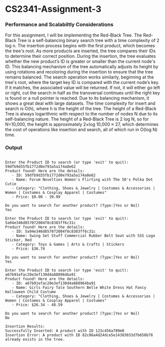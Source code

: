 # CS2341-Assignment-3
### Performance and Scalabiltly Considerations 

For this assignment, I will be implementing the Red-Black Tree. The Red-Black Tree is a self-balancing binary search tree with a time complexity of 2 log n. The insertion process begins with the first product, which becomes the tree's root. As more products are inserted, the tree compares their IDs to determine their correct position.
During the insertion, the tree evaluates whether the new product’s ID is greater or smaller than the current node's ID. This balancing mechanism of the tree automatically adjusts its height by using rotations and recoloring during the insertion to ensure that the tree remains balanced. 
The search operation works similarly, beginning at the tree's root, where the target key ID is compared with the current node’s key. If it matches, the associated value will be returned. If not, it will either go left or right, cut the search in half as the transversal continues until the right key is found or a null pointer is reached. 
Due to its balancing mechanism, it shows a great deal with large datasets. The time complexity for insert and search is O(h), where h is the height of the tree. The height of a Red-Black Tree is always logarithmic with respect to the number of nodes N due to its self-balancing nature. 
The height of a Red-Black Tree is 2 log⁡ N, so for N=10,000, the height is approximately 2×log⁡ 10,000 ≈ 27, which determines the cost of operations like insertion and search, all of which run in O(log⁡ N)  time.

### Output
```

Enter the Product ID to search (or type 'exit' to quit): 59dfb9d35fb1772d0e793a5a174a8e62
Product found! Here are the details:
   - ID: 59dfb9d35fb1772d0e793a5a174a8e62
   - Name: Forum Novelties Women's Flirting with The 50's Polka Dot Cutie
   - Category: "Clothing, Shoes & Jewelry | Costumes & Accessories | Women | Costumes & Cosplay Apparel | Costumes"
   - Price: $9.00 - 39.99

Do you want to search for another product? (Type:[Yes or No])
Yes

Enter the Product ID to search (or type 'exit' to quit): 5a94e346d857072004f8c8383ff6c31c
Product found! Here are the details:
   - ID: 5a94e346d857072004f8c8383ff6c31c
   - Name: Swing Set Stuff Commercial Rubber Belt Seat with SSS Logo Sticker, Red
   - Category: Toys & Games | Arts & Crafts | Stickers
   - Price: $36.74

Do you want to search for another product? (Type:[Yes or No])
Yes

Enter the Product ID to search (or type 'exit' to quit): a67b91efac20e3ef130d4a888964ba91
Product found! Here are the details:
   - ID: a67b91efac20e3ef130d4a888964ba91
   - Name: Girls Fairy Tale Southern Belle White Dress Hat Fancy Halloween Child Costume
   - Category: "Clothing, Shoes & Jewelry | Costumes & Accessories | Women | Costumes & Cosplay Apparel | Costumes"
   - Price: $26.34 - 48.59

Do you want to search for another product? (Type:[Yes or No])
No

Insertion Results: 
Successfully Inserted: A product with ID 123c456a789m0
Insertion Error: A product with ID 82c86a4d24dce5e14303033d7b658b78 already exists in the tree.
```



